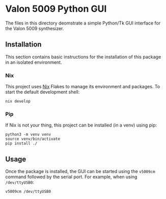 # Valon 5009 Python GUI

The files in this directory deomstrate a simple Python/Tk GUI interface for the Valon 5009 synthesizer.

## Installation

This section contains basic instructions for the installation of this package in an isolated environment.

### Nix

This project uses [Nix](https://nixos.org/) Flakes to manage its environment and packages.
To start the default development shell:

```shell
nix develop
```

### Pip

If Nix is not your thing, this project can be installed (in a venv) using pip:

```shell
python3 -m venv venv
source venv/bin/activate
pip install ./
```

## Usage

Once the package is installed, the GUI can be started using the `v5009cm` command followed by the serial port.
For example, when using `/dev/ttyUSB0`:

```shell
v5009cm /dev/ttyUSB0
```
